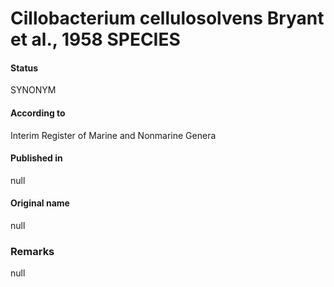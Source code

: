 # Cillobacterium cellulosolvens Bryant et al., 1958 SPECIES

#### Status
SYNONYM

#### According to
Interim Register of Marine and Nonmarine Genera

#### Published in
null

#### Original name
null

### Remarks
null